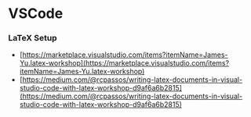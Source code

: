 # VSCode

### LaTeX Setup

* [https://marketplace.visualstudio.com/items?itemName=James-Yu.latex-workshop](https://marketplace.visualstudio.com/items?itemName=James-Yu.latex-workshop)
* [https://medium.com/@rcpassos/writing-latex-documents-in-visual-studio-code-with-latex-workshop-d9af6a6b2815](https://medium.com/@rcpassos/writing-latex-documents-in-visual-studio-code-with-latex-workshop-d9af6a6b2815)

